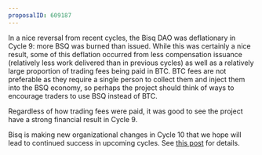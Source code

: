 ```yaml
---
proposalID: 609187
---
```


In a nice reversal from recent cycles, the Bisq DAO was deflationary in Cycle 9: more BSQ was burned than issued. While this was certainly a nice result, some of this deflation occurred from less compensation issuance (relatively less work delivered than in previous cycles) as well as a relatively large proportion of trading fees being paid in BTC. BTC fees are not preferable as they require a single person to collect them and inject them into the BSQ economy, so perhaps the project should think of ways to encourage traders to use BSQ instead of BTC.

Regardless of how trading fees were paid, it was good to see the project have a strong financial result in Cycle 9. 

Bisq is making new organizational changes in Cycle 10 that we hope will lead to continued success in upcoming cycles. See [this post](/blog/q1-2020-update) for details.
